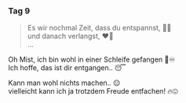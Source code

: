 ### Tag 9

> Es wir nochmal Zeit, dass du entspannst, 💆‍♀️  
> und danach verlangst, ❤️‍🔥  
> ...
  
Oh Mist, ich bin wohl in einer Schleife gefangen 💩♾️  
Ich hoffe, das ist dir entgangen.. 😴
  
Kann man wohl nichts machen.. 😐  
vielleicht kann ich ja trotzdem Freude entfachen! 🔥😍